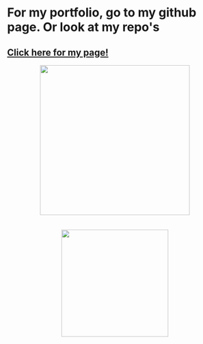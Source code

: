 # For my portfolio, go to my github page. Or look at my repo's
## <a href="https://ohusq.github.io/" target="_blank" rel="noopener noreferrer"> Click here for my page! </a>
<div align="center">
    <img height="350px" src="https://github-readme-streak-stats.herokuapp.com/?user=holic-x"/>
</div>
<br><br>
<div align="center">
    <img height="250px" src="https://github-readme-stats-api-holic-x.vercel.app/api/top-langs/?username=ohusq&theme=gruvbox_light&layout=compact"/>
</div>
